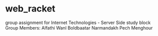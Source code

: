 # web_racket

group assignment for Internet Technologies - Server Side study block
Group Members:
Alfathi Wanl
Boldbaatar Narmandakh
Pech Menghour

